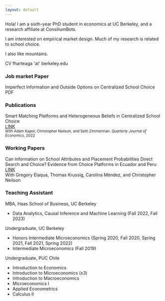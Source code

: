 ```yaml
---
layout: default
---
```


Hola! I am a sixth-year PhD student in economics at UC Berkeley, and a research affiliate at ConsiliumBots. 

I am interested on empirical market design. Much of my research is related to school choice.

I also like mountains.

CV
fharteaga 'at' berkeley.edu



### Job market Paper

Imperfect Information and Outside Options on Centralized School Choice<br/>
PDF

### Publications
Smart Matching Platforms and Heterogeneous Beliefs in Centralized School Choice<br/>
[LINK](https://academic.oup.com/qje/article/137/3/1791/6544686)<br/>
<small>With Adam Kapor, Christopher Neilson, and Seth Zimmerman. <i>Quarterly Journal of Economics</i>, 2022</small>

### Working Papers

Can Information on School Attributes and Placement Probabilities Direct Search and Choice? Evidence from Choice Platforms in Ecuador and Peru<br/>
[LINK](https://publications.iadb.org/en/can-information-school-attributes-and-placement-probabilities-direct-search-and-choice-evidence)<br/>
With Gregory Elaqua, Thomas Krussig, Carolina Méndez, and Christopher Neilson

### Teaching Assistant
 MBA, Haas School of Business, UC Berkeley
*   Data Analytics, Causal Inference and Machine Learning (Fall 2022, Fall 2023)

 Undergraduate, UC Berkeley
*   Honors Intermediate Microeconomics (Spring 2020, Fall 2020, Spring 2021, Fall 2021, Spring 2022)
*   Intermediate Microeconomics (Fall 2019)

 Undergraduate, PUC Chile
 *   Introduction to Economics 
 *   Introduction to Microeconomics (x3) 
 *   Introduction to Macroeconomics
 *   Microeconomics I
 *   Applied Econometrics
 *   Calculus II

